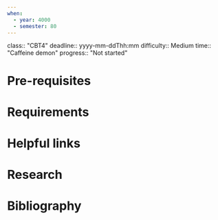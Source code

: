 ```yaml
---
when:
  - year: 4000
  - semester: 80
---
```


class:: "CBT4"
deadline:: yyyy-mm-ddThh:mm
difficulty:: Medium
time:: "Caffeine demon"
progress:: "Not started"

# Pre-requisites

# Requirements

# Helpful links

# Research

# Bibliography

